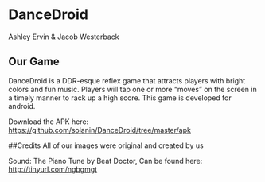 # DanceDroid

Ashley Ervin & Jacob Westerback

## Our Game
DanceDroid is a DDR-esque reflex game that attracts players with bright colors and fun music. Players will tap one or more “moves” on the screen in a timely manner to rack up a high score. This game is developed for android.

Download the APK here: https://github.com/solanin/DanceDroid/tree/master/apk

##Credits
All of our images were original and created by us

Sound: The Piano Tune by Beat Doctor, Can be found here: http://tinyurl.com/ngbgmgt 
